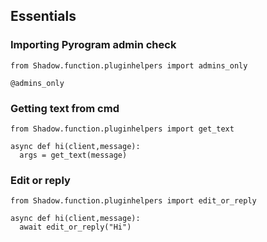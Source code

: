 ## Essentials
### Importing Pyrogram admin check
```python3
from Shadow.function.pluginhelpers import admins_only

@admins_only
```

### Getting text from cmd
```python3
from Shadow.function.pluginhelpers import get_text

async def hi(client,message):
  args = get_text(message)
```

### Edit or reply
```python3
from Shadow.function.pluginhelpers import edit_or_reply

async def hi(client,message):
  await edit_or_reply("Hi")
```
